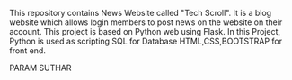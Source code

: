 This repository contains News Website called "Tech Scroll".
It is a blog website which allows login members to post news on the website on their account.
This project is based on Python web using Flask.
In this Project,
  Python is used as scripting
  SQL for Database 
  HTML,CSS,BOOTSTRAP for front end.








PARAM SUTHAR 

